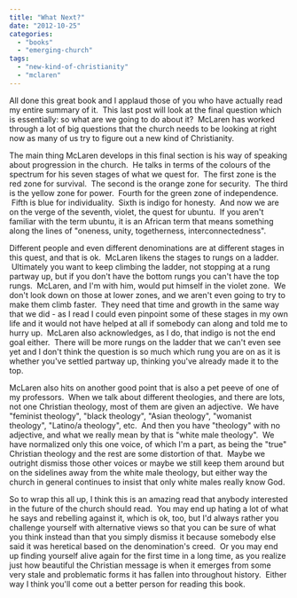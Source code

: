 ```yaml
---
title: "What Next?"
date: "2012-10-25"
categories: 
  - "books"
  - "emerging-church"
tags: 
  - "new-kind-of-christianity"
  - "mclaren"
---
```


All done this great book and I applaud those of you who have actually read my entire summary of it.  This last post will look at the final question which is essentially: so what are we going to do about it?  McLaren has worked through a lot of big questions that the church needs to be looking at right now as many of us try to figure out a new kind of Christianity.

The main thing McLaren develops in this final section is his way of speaking about progression in the church.  He talks in terms of the colours of the spectrum for his seven stages of what we quest for.  The first zone is the red zone for survival.  The second is the orange zone for security.  The third is the yellow zone for power.  Fourth for the green zone of independence.  Fifth is blue for individuality.  Sixth is indigo for honesty.  And now we are on the verge of the seventh, violet, the quest for ubuntu.  If you aren't familiar with the term ubuntu, it is an African term that means something along the lines of "oneness, unity, togetherness, interconnectedness".

<!--more-->

Different people and even different denominations are at different stages in this quest, and that is ok.  McLaren likens the stages to rungs on a ladder.  Ultimately you want to keep climbing the ladder, not stopping at a rung partway up, but if you don't have the bottom rungs you can't have the top rungs.  McLaren, and I'm with him, would put himself in the violet zone.  We don't look down on those at lower zones, and we aren't even going to try to make them climb faster.  They need that time and growth in the same way that we did - as I read I could even pinpoint some of these stages in my own life and it would not have helped at all if somebody can along and told me to hurry up.  McLaren also acknowledges, as I do, that indigo is not the end goal either.  There will be more rungs on the ladder that we can't even see yet and I don't think the question is so much which rung you are on as it is whether you've settled partway up, thinking you've already made it to the top.

McLaren also hits on another good point that is also a pet peeve of one of my professors.  When we talk about different theologies, and there are lots, not one Christian theology, most of them are given an adjective.  We have "feminist theology", "black theology", "Asian theology", "womanist theology", "Latino/a theology", etc.  And then you have "theology" with no adjective, and what we really mean by that is "white male theology".  We have normalized only this one voice, of which I'm a part, as being the "true" Christian theology and the rest are some distortion of that.  Maybe we outright dismiss those other voices or maybe we still keep them around but on the sidelines away from the white male theology, but either way the church in general continues to insist that only white males really know God.

So to wrap this all up, I think this is an amazing read that anybody interested in the future of the church should read.  You may end up hating a lot of what he says and rebelling against it, which is ok, too, but I'd always rather you challenge yourself with alternative views so that you can be sure of what you think instead than that you simply dismiss it because somebody else said it was heretical based on the denomination's creed.  Or you may end up finding yourself alive again for the first time in a long time, as you realize just how beautiful the Christian message is when it emerges from some very stale and problematic forms it has fallen into throughout history.  Either way I think you'll come out a better person for reading this book.

